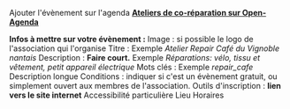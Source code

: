Ajouter l'évènement sur l'agenda <a href='https://openagenda.com/ateliers-de-co-reparation/' target=_new>**Ateliers de co-réparation sur Open-Agenda**</a><br/>

**Infos à mettre sur votre évènement :**
Image : si possible le logo de l'association qui l'organise
Titre : Exemple *Atelier Repair Café du Vignoble nantais*
Description : **Faire court.** Exemple *Réparations: vélo, tissu et vêtement, petit appareil électrique*
Mots clés : Exemple *repair_cafe*
Description longue
Conditions : indiquer si c'est un évènement gratuit, ou simplement ouvert aux membres de l'association.
Outils d'inscription : **lien vers le site internet**
Accessibilité particulière
Lieu
Horaires